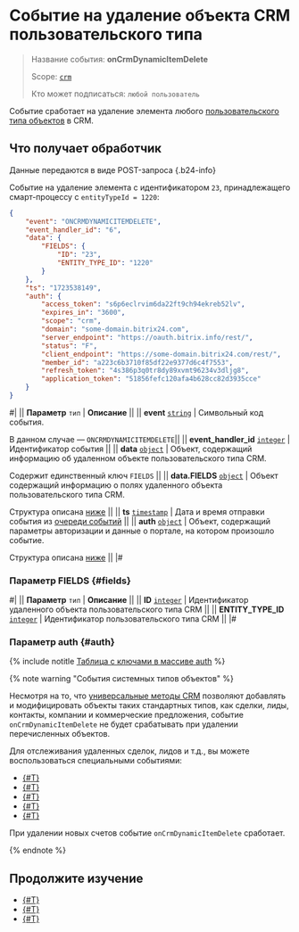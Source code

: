 # Событие на удаление объекта CRM пользовательского типа

> Название события: **onCrmDynamicItemDelete**
>
> Scope: [`crm`](../../../scopes/permissions.md)
>
> Кто может подписаться: `любой пользователь`

Событие сработает на удаление элемента любого [пользовательского типа объектов](../user-defined-object-types/index.md) в CRM.

## Что получает обработчик

Данные передаются в виде POST-запроса {.b24-info}

Событие на удаление элемента с идентификатором `23`, принадлежащего смарт-процессу с `entityTypeId = 1220`:

```json
{
    "event": "ONCRMDYNAMICITEMDELETE",
    "event_handler_id": "6",
    "data": {
        "FIELDS": {
            "ID": "23",
            "ENTITY_TYPE_ID": "1220"
        }
    },
    "ts": "1723538149",
    "auth": {
        "access_token": "s6p6eclrvim6da22ft9ch94ekreb52lv",
        "expires_in": "3600",
        "scope": "crm",
        "domain": "some-domain.bitrix24.com",
        "server_endpoint": "https://oauth.bitrix.info/rest/",
        "status": "F",
        "client_endpoint": "https://some-domain.bitrix24.com/rest/",
        "member_id": "a223c6b3710f85df22e9377d6c4f7553",
        "refresh_token": "4s386p3q0tr8dy89xvmt96234v3dljg8",
        "application_token": "51856fefc120afa4b628cc82d3935cce"
    }
}
```

#|
|| **Параметр**
`тип` | **Описание** ||
|| **event**
[`string`][1] | Символьный код события.

В данном случае — `ONCRMDYNAMICITEMDELETE`||
|| **event_handler_id**
[`integer`][1] | Идентификатор события ||
|| **data**
[`object`][1] | Объект, содержащий информацию об удаленном объекте пользовательского типа CRM.

Содержит единственный ключ `FIELDS` ||
|| **data.FIELDS**
[`object`][1] | Объект содержащий информацию о полях удаленного объекта пользовательского типа CRM.

Структура описана [ниже](#fields) ||
|| **ts**
[`timestamp`][1] | Дата и время отправки события из [очереди событий](../../../events/index.md) ||
|| **auth**
[`object`][1] | Объект, содержащий параметры авторизации и данные о портале, на котором произошло событие.

Структура описана [ниже](#auth) ||
|#

### Параметр FIELDS {#fields}

#|
|| **Параметр**
`тип` | **Описание** ||
|| **ID**
[`integer`][1] | Идентификатор удаленного объекта пользовательского типа CRM ||
|| **ENTITY_TYPE_ID**
[`integer`][1] | Идентификатор пользовательского типа CRM ||
|#

### Параметр auth {#auth}

{% include notitle [Таблица с ключами в массиве auth](../../../../_includes/auth-params-in-events.md) %}

{% note warning "События системных типов объектов" %}

Несмотря на то, что [универсальные методы CRM](../index.md) позволяют добавлять и модифицировать объекты таких стандартных типов, как сделки, лиды, контакты, компании и коммерческие предложения, событие `onCrmDynamicItemDelete` не будет срабатывать при удалении перечисленных объектов.

Для отслеживания удаленных сделок, лидов и т.д., вы можете воспользоваться специальными событиями:
- [{#T}](../../deals/events/on-crm-deal-delete.md)
- [{#T}](../../leads/events/on-crm-lead-delete.md)
- [{#T}](../../contacts/events/on-crm-contact-delete.md)
- [{#T}](../../companies/events/on-crm-company-delete.md)
- [{#T}](../../quote/events/on-crm-quote-delete.md)

При удалении новых счетов событие `onCrmDynamicItemDelete` сработает.

{% endnote %}

## Продолжите изучение

- [{#T}](index.md)
- [{#T}](on-crm-dynamic-item-add.md)
- [{#T}](on-crm-dynamic-item-update.md)

[1]: ../../../data-types.md
